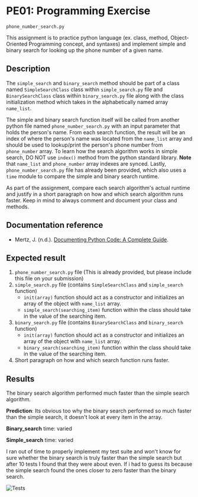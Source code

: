 # PE01: Programming Exercise

`phone_number_search.py`

This assignment is to practice python language (ex. class, method, Object-Oriented Programming concept, and syntaxes)
and implement simple and binary search for looking up the phone number of a given name.

## Description

The `simple_search` and `binary_search` method should be part of a class named `SimpleSearchClass` class within `simple_search.py` file and `BinarySearchClass` class within `binary_search.py` file along with the class initialization method which takes in the alphabetically named array `name_list`.

The simple and binary search function itself will be called from another python file named `phone_number_search.py` with an input parameter that holds the person's name. From each search function, the result will be an index of where the person's name was located from the `name_list` array and should be used to lookup/print the person's phone number from `phone_number` array. To learn how the search algorithm works in simple search, DO NOT use `index()` method from the python standard library. **Note** that `name_list` and `phone_number` array indexes are synced. Lastly, `phone_number_search.py` file has already been provided, which also uses a `time` module to compare the simple and binary search runtime.

As part of the assignment, compare each search algorithm's actual runtime and justify in a short paragraph on how and which search algorithm runs faster. Keep in mind to always comment and document your class and methods.

## Documentation reference

- Mertz, J. (n.d.). [Documenting Python Code: A Complete Guide](https://realpython.com/documenting-python-code/).

## Expected result

1. `phone_number_search.py` file (This is already provided, but please include this file on your submission)
2. `simple_search.py` file (contains `SimpleSearchClass` and `simple_search` function)
   - `init(array)` function should act as a constructor and initializes an array of the object with `name_list` array.
   - `simple_search(searching_item)` function within the class should take in the value of the searching item.
3. `binary_search.py` file (contains `BinarySearchClass` and `binary_search` function)
   - `init(array)` function should act as a constructor and initializes an array of the object with `name_list` array.
   - `binary_search(searching_item)` function within the class should take in the value of the searching item.
4. Short paragraph on how and which search function runs faster.

## Results

The binary search algorithm performed much faster than the simple search algorithm.

**Prediction**: Its obvious too why the binary search performed so much faster than the simple search, it doesn't look at every item in the array.

**Binary_search** time: varied

**Simple_search** time: varied

I ran out of time to properly implement my test suite and won't know for sure whether the binary search is truly faster than the simple search but after 10 tests I found that they were about even. If i had to guess its because the simple search found the ones closer to zero faster than the binary search.

![Tests](../../img/1-phone_number_search.png)
